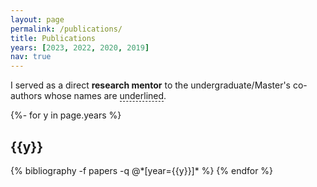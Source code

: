 ```yaml
---
layout: page
permalink: /publications/
title: Publications
years: [2023, 2022, 2020, 2019]
nav: true
---
```

<!-- _pages/publications.md -->
<div class="publications">

  I served as a direct <strong>research mentor</strong> to the undergraduate/Master's co-authors whose names are <span style="border-bottom: 1px dashed;">underlined</span>. 

{%- for y in page.years %}
  <h2 class="year">{{y}}</h2>
  {% bibliography -f papers -q @*[year={{y}}]* %}
{% endfor %}

</div>
